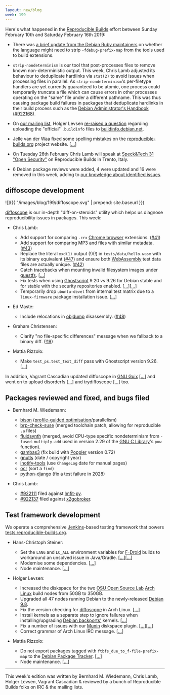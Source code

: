 ```yaml
---
layout: new/blog
week: 199
---
```


Here's what happened in the [Reproducible Builds](https://reproducible-builds.org) effort between Sunday February 10th and Saturday February 16th 2019:

* There was [a brief update from the Debian Ruby maintainers](https://bugs.debian.org/848660) on whether the language might need to strip `-fdebug-prefix-map` from the tools used to build extensions.

* `strip-nondeterminism` is our tool that post-processes files to remove known non-deterministic output. This week, Chris Lamb adjusted its behaviour to deduplicate hardlinks via `stat(2)` to avoid issues when processing files in parallel. As `strip-nondeterminism`'s per-filetype handlers are yet currently guaranteed to be atomic, one process could temporarily truncate a file which can cause errors in other processes operating on the "same" file under a different pathname. This was thus causing package build failures in packages that deduplicate hardlinks in their build process such as the [Debian Administrator's Handbook](https://debian-handbook.info/) ([#922168](https://bugs.debian.org/#922168)).

* On [our mailing list](https://lists.reproducible-builds.org/listinfo/rb-general), Holger Levsen [re-raised a question](https://lists.reproducible-builds.org/pipermail/rb-general/2019-February/001446.html) regarding uploading the "official" `.buildinfo` files to [buildinfo.debian.net](https://buildinfo.debian.net/).

* Jelle van der Waa fixed some spelling mistakes on the [reproducible-builds.org](https://reproducible-builds.org) project website. [[...](https://salsa.debian.org/reproducible-builds/reproducible-website/commit/dea014e)]

* On Tuesday 26th February Chris Lamb will speak at [Speck&Tech 31 "Open Security"](https://www.eventbrite.com/e/specktech-31-open-security-tickets-53503912643) on Reproducible Builds in Trento, Italy.

* 6 Debian package reviews were added, 4 were updated and 16 were removed in this week, adding to [our knowledge about identified issues](https://tests.reproducible-builds.org/debian/index_issues.html).

## diffoscope development

![]({{ "/images/blog/199/diffoscope.svg" | prepend: site.baseurl }})

[diffoscope](https://diffoscope.org/) is our in-depth "diff-on-steroids" utility which helps us diagnose reproducibility issues in packages. This week:

* Chris Lamb:
    * Add support for comparing `.crx` [Chrome browser](https://www.google.com/chrome/) extensions. ([#41](https://salsa.debian.org/reproducible-builds/diffoscope/issues/41))
    * Add support for comparing MP3 and files with similar metadata. ([#43](https://salsa.debian.org/reproducible-builds/diffoscope/issues/43))
    * Replace the literal `xxd(1)` output (!)(!)  in `tests/data/hello.wasm` with its binary equivalent ([#47](https://salsa.debian.org/reproducible-builds/diffoscope/issues/47)) and ensure both [WebAssembly](https://webassembly.org/) test data files are actually unique. ([#42](https://salsa.debian.org/reproducible-builds/diffoscope/issues/42))
    * Catch tracebacks when mounting invalid filesystem images under [guestfs](http://libguestfs.org/). [[...](https://salsa.debian.org/reproducible-builds/diffoscope/commit/03b9ffb)]
    * Fix tests when using [Ghostscript](https://www.ghostscript.com/) 9.20 vs 9.26 for Debian stable and for stable with the security repositories enabled. [[...](https://salsa.debian.org/reproducible-builds/diffoscope/commit/4a35e55)][[...](https://salsa.debian.org/reproducible-builds/diffoscope/commit/a7ad758)]
    * Temporarily drop `ubuntu-devel` from internal test matrix due to a `linux-firmware` package installation issue. [[...](https://salsa.debian.org/reproducible-builds/diffoscope/commit/fc3762e)]

* Ed Maste:
    * Include relocations in [objdump](https://en.wikipedia.org/wiki/Objdump) disassembly. ([#48](https://salsa.debian.org/reproducible-builds/diffoscope/issues/48))

* Graham Christensen:
    * Clarify "no file-specific differences" message when we fallback to a binary diff. ([!19](https://salsa.debian.org/reproducible-builds/diffoscope/merge_requests/19))

* Mattia Rizzolo:
    * Make `test_ps.test_text_diff` pass with Ghostscript version 9.26. [[...](https://salsa.debian.org/reproducible-builds/diffoscope/commit/de05b14)]

In addition, Vagrant Cascadian updated diffoscope in [GNU Guix](https://www.gnu.org/software/guix/) [[...](https://git.savannah.gnu.org/cgit/guix.git/commit/?id=295de8cc1af9afc2683cee332793bff1730bf1b3)] and went on to upload disorderfs [[...](https://git.savannah.gnu.org/cgit/guix.git/commit/?id=75d12c40f7edd7f3abaada916d1c2018bd3b0d46)] and trydiffoscope [[...](https://git.savannah.gnu.org/cgit/guix.git/commit/?id=706460a35754a47bf832a40de4f22271e7088226)] too.

## Packages reviewed and fixed, and bugs filed

* Bernhard M. Wiedemann:
    * [bison](https://build.opensuse.org/request/show/676711) ([profile-guided optimisation](https://en.wikipedia.org/wiki/Profile-guided_optimization)/parallelism)
    * [brp-check-suse](https://github.com/openSUSE/brp-check-suse/pull/10) (merged toolchain patch, allowing for reproducible `.a` files)
    * [fluidsynth](https://github.com/FluidSynth/fluidsynth/pull/512) (merged, avoid CPU-type specific nondeterminism from `-fused-multiply-add` used in version 2.29 of the [GNU C Library](https://en.wikipedia.org/wiki/GNU_C_Library)'s `pow` function).
    * [gambas3](https://gitlab.com/gambas/gambas/merge_requests/73) (fix build with [Poppler](https://poppler.freedesktop.org/) version 0.72)
    * [gnutls](https://gitlab.com/gnutls/gnutls/merge_requests/928) (date / copyright year)
    * [inotify-tools](https://github.com/rvoicilas/inotify-tools/pull/97) (use `ChangeLog` date for manual pages)
    * [ocr](https://build.opensuse.org/request/show/676592) (sort a `find`)
    * [python-django](https://github.com/django/django/pull/10994) (fix a test failure in 2028)

* Chris Lamb:
    * [#922111](https://bugs.debian.org/922111) filed against [lmfit-py](https://tracker.debian.org/pkg/lmfit-py).
    * [#922137](https://bugs.debian.org/922137) filed against [x2gobroker](https://tracker.debian.org/pkg/x2gobroker).



## Test framework development

We operate a comprehensive [Jenkins](https://jenkins.io/)-based testing framework that powers [tests.reproducible-builds.org](https://tests.reproducible-builds.org).

* Hans-Christoph Steiner:
    * Set the `LANG` and `LC_ALL` environment variables for [F-Droid](https://f-droid.org/en/) builds to workaround an unsolved issue in Java/Gradle. [[...](https://salsa.debian.org/qa/jenkins.debian.net/commit/a59dc0a4)][[...](https://salsa.debian.org/qa/jenkins.debian.net/commit/98ad8c97)]
    * Modernise some dependencies. [[...](https://salsa.debian.org/qa/jenkins.debian.net/commit/7c546c25)]
    * Node maintenance. [[...](https://salsa.debian.org/qa/jenkins.debian.net/commit/9282396e)]

* Holger Levsen:
    * Increased the diskspace for the two [OSU Open Source Lab](https://osuosl.org/) [Arch Linux](https://www.archlinux.org/) build nodes from 50GB to 350GB.
    * Upgraded all 47 nodes running Debian to the newly-released [Debian 9.8](https://www.debian.org/News/2019/20190216).
    * Fix the version checking for [diffoscope](https://diffoscope.org) in Arch Linux. [[...](https://salsa.debian.org/qa/jenkins.debian.net/commit/fbff602d)]
    * Install kernels as a separate step to ignore failures when installing/upgrading [Debian backports'](https://backports.debian.org/) kernels. [[...](https://salsa.debian.org/qa/jenkins.debian.net/commit/40a99c04)]
    * Fix a number of issues with our [Munin](http://munin-monitoring.org/) diskspace plugin. [[...](https://salsa.debian.org/qa/jenkins.debian.net/commit/5b5b68b9)][[...](https://salsa.debian.org/qa/jenkins.debian.net/commit/4c2f632a)]
    * Correct grammar of Arch Linux IRC message. [[...](https://salsa.debian.org/qa/jenkins.debian.net/commit/4ec06893)]

* Mattia Rizzolo:
    * Do not export packages tagged with `ftbfs_due_to_f-file-prefix-map` to the [Debian Package Tracker](https://tracker.debian.org/). [[...](https://salsa.debian.org/qa/jenkins.debian.net/commit/24da7d58)]
    * Node maintenance. [[...](https://salsa.debian.org/qa/jenkins.debian.net/commit/b4652d1c)]


---

This week's edition was written by Bernhard M. Wiedemann, Chris Lamb, Holger Levsen, Vagrant Cascadian & reviewed by a bunch of Reproducible Builds folks on IRC & the mailing lists.
